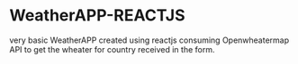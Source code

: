 # WeatherAPP-REACTJS
very basic WeatherAPP created using reactjs consuming Openwheatermap API to get the wheater for country received in the form.
